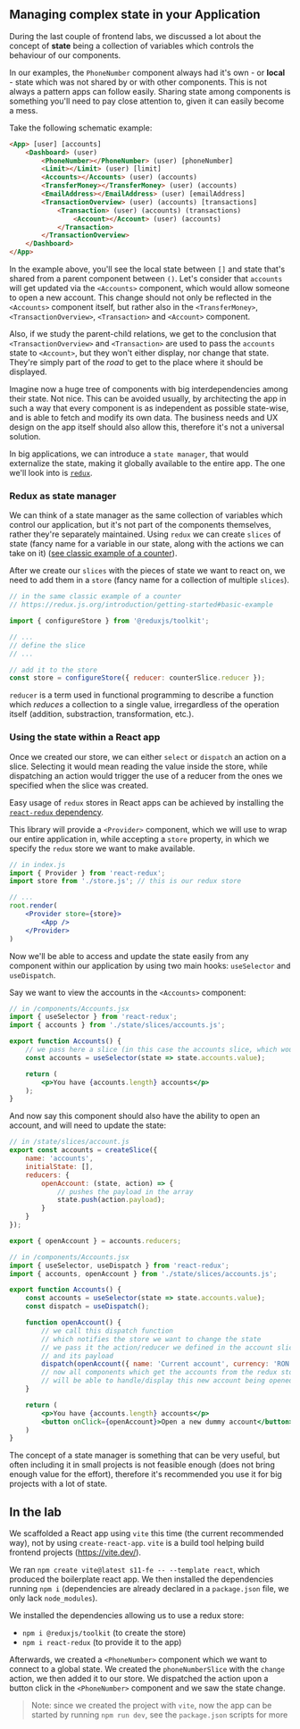 ## Managing complex state in your Application

During the last couple of frontend labs, we discussed a lot about the concept of **state** being a collection of variables which controls the behaviour of our components.

In our examples, the `PhoneNumber` component always had it's own - or **local** - state which was not shared by or with other components. This is not always a pattern apps can follow easily. Sharing state among components is something you'll need to pay close attention to, given it can easily become a mess.

Take the following schematic example:
```html
<App> [user] [accounts]
    <Dashboard> (user)
        <PhoneNumber></PhoneNumber> (user) [phoneNumber]
        <Limit></Limit> (user) [limit]
        <Accounts></Accounts> (user) (accounts)
        <TransferMoney></TransferMoney> (user) (accounts)
        <EmailAddress></EmailAddress> (user) [emailAddress]
        <TransactionOverview> (user) (accounts) [transactions]
            <Transaction> (user) (accounts) (transactions)
                <Account></Account> (user) (accounts)
            </Transaction>
        </TransactionOverview>
    </Dashboard>
</App>
```

In the example above, you'll see the local state between `[]` and state that's shared from a parent component between `()`. Let's consider that `accounts` will get updated via the `<Accounts>` component, which would allow someone to open a new account. This change should not only be reflected in the `<Accounts>` component itself, but rather also in the `<TransferMoney>`, `<TransactionOverview>`, `<Transaction>` and `<Account>` component.

Also, if we study the parent-child relations, we get to the conclusion that `<TransactionOverview>` and `<Transaction>` are used to pass the `accounts` state to `<Account>`, but they won't either display, nor change that state. They're simply part of the *road* to get to the place where it should be displayed.

Imagine now a huge tree of components with big interdependencies among their state. Not nice. This can be avoided usually, by architecting the app in such a way that every component is as independent as possible state-wise, and is able to fetch and modify its own data. The business needs and UX design on the app itself should also allow this, therefore it's not a universal solution.

In big applications, we can introduce a `state manager`, that would externalize the state, making it globally available to the entire app. The one we'll look into is [`redux`](https://redux.js.org/).

### Redux as state manager

We can think of a state manager as the same collection of variables which control our application, but it's not part of the components themselves, rather they're separately maintained. Using `redux` we can create `slices` of state (fancy name for a variable in our state, along with the actions we can take on it) ([see classic example of a counter](https://redux.js.org/introduction/getting-started#basic-example)).

After we create our `slices` with the pieces of state we want to react on, we need to add them in a `store` (fancy name for a collection of multiple `slices`).

```js
// in the same classic example of a counter
// https://redux.js.org/introduction/getting-started#basic-example

import { configureStore } from '@reduxjs/toolkit';

// ...
// define the slice
// ...

// add it to the store
const store = configureStore({ reducer: counterSlice.reducer });
```

`reducer` is a term used in functional programming to describe a function which *reduces* a collection to a single value, irregardless of the operation itself (addition, substraction, transformation, etc.).

### Using the state within a React app

Once we created our store, we can either `select` or `dispatch` an action on a slice. Selecting it would mean reading the value inside the store, while dispatching an action would trigger the use of a reducer from the ones we specified when the slice was created. 

Easy usage of `redux` stores in React apps can be achieved by installing the [`react-redux` dependency](https://react-redux.js.org/).

This library will provide a `<Provider>` component, which we will use to wrap our entire application in, while accepting a `store` property, in which we specify the `redux` store we want to make available.

```jsx
// in index.js
import { Provider } from 'react-redux';
import store from './store.js'; // this is our redux store

// ...
root.render(
    <Provider store={store}>
        <App />
    </Provider>
)
```

Now we'll be able to access and update the state easily from any component within our application by using two main hooks: `useSelector` and `useDispatch`.

Say we want to view the accounts in the `<Accounts>` component:

```jsx
// in /components/Accounts.jsx
import { useSelector } from 'react-redux';
import { accounts } from './state/slices/accounts.js';

export function Accounts() {
    // we pass here a slice (in this case the accounts slice, which would hold an array in the `value` property)
    const accounts = useSelector(state => state.accounts.value);

    return (
        <p>You have {accounts.length} accounts</p>
    );
}
```

And now say this component should also have the ability to open an account, and will need to update the state:

```jsx
// in /state/slices/account.js
export const accounts = createSlice({
    name: 'accounts',
    initialState: [],
    reducers: {
        openAccount: (state, action) => {
            // pushes the payload in the array
            state.push(action.payload);
        }
    }
});

export { openAccount } = accounts.reducers;

// in /components/Accounts.jsx
import { useSelector, useDispatch } from 'react-redux';
import { accounts, openAccount } from './state/slices/accounts.js';

export function Accounts() {
    const accounts = useSelector(state => state.accounts.value);
    const dispatch = useDispatch();

    function openAccount() {
        // we call this dispatch function
        // which notifies the store we want to change the state
        // we pass it the action/reducer we defined in the account slice
        // and its payload
        dispatch(openAccount({ name: 'Current account', currency: 'RON' }));
        // now all components which get the accounts from the redux store
        // will be able to handle/display this new account being opened
    }

    return (
        <p>You have {accounts.length} accounts</p>
        <button onClick={openAccount}>Open a new dummy account</button>
    )
}
```
The concept of a state manager is something that can be very useful, but often including it in small projects is not feasible enough (does not bring enough value for the effort), therefore it's recommended you use it for big projects with a lot of state.

## In the lab

We scaffolded a React app using `vite` this time (the current recommended way), not by using `create-react-app`. `vite` is a build tool helping build frontend projects (https://vite.dev/).

We ran `npm create vite@latest s11-fe -- --template react`, which produced the boilerplate react app. We then installed the dependencies running `npm i` (dependencies are already declared in a `package.json` file, we only lack `node_modules`).

We installed the dependencies allowing us to use a redux store:
- `npm i @reduxjs/toolkit` (to create the store)
- `npm i react-redux` (to provide it to the app)

Afterwards, we created a `<PhoneNumber>` component which we want to connect to a global state. We created the `phoneNumberSlice` with the `change` action, we then added it to our store. We dispatched the action upon a button click in the `<PhoneNumber>` component and we saw the state change.

> Note: since we created the project with `vite`, now the app can be started by running `npm run dev`, see the `package.json` scripts for more